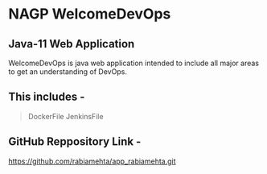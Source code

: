 # NAGP WelcomeDevOps
## Java-11 Web Application 

WelcomeDevOps is java web application intended to include all major areas to get an understanding of DevOps.

## This includes -

>  DockerFile 
>  JenkinsFile 

## GitHub Reppository Link - 
  https://github.com/rabiamehta/app_rabiamehta.git
  
